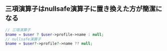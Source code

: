 ## 三項演算子はnullsafe演算子に置き換えた方が簡潔になる
```php
// 三項演算子
$name = $user ? $user->profile->name : null;
// nullsafe演算子
$name = $user?->profile?->name ?? null;
```